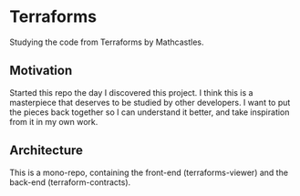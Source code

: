 # Terraforms

Studying the code from Terraforms by Mathcastles. 

## Motivation 

Started this repo the day I discovered this project. I think this is a masterpiece that deserves to be studied by other developers. I want to put the pieces back together so I can understand it better, and take inspiration from it in my own work. 

## Architecture

This is a mono-repo, containing the front-end (terraforms-viewer) and the back-end (terraform-contracts).
